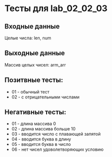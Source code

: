 # Тесты для lab_02_02_03

## Входные данные
Целые числа: len, num

## Выходные данные
Массив целых чисел: arm_arr

## Позитвные тесты:
- 01 - обычный тест
- 02 - с отрицательными числами

## Негативные тесты:
- 01 - длина массива 0
- 02 - длина массива больше 10
- 03 - вводится число с плавающей запятой
- 04 - вводится буква в длину
- 05 - вводится буква в число
- 06 - нет чисел удоволетворяющих условию
